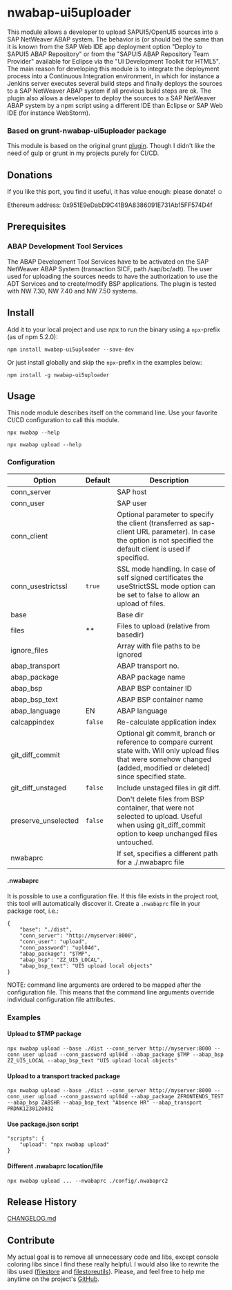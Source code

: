 # nwabap-ui5uploader
This module allows a developer to upload SAPUI5/OpenUI5 sources into a SAP NetWeaver ABAP system. The behavior is (or should be) the same than it is known from the SAP Web IDE app deployment option "Deploy to SAPUI5 ABAP Repository" or from the "SAPUI5 ABAP Repository Team Provider" available for Eclipse via the "UI Development Toolkit for HTML5".
The main reason for developing this module is to integrate the deployment process into a Continuous Integration environment, in which for instance a Jenkins server executes several build steps and finally deploys the sources to a SAP NetWeaver ABAP system if all previous build steps are ok.
The plugin also allows a developer to deploy the sources to a SAP NetWeaver ABAP system by a npm script using a different IDE than Eclipse or SAP Web IDE (for instance WebStorm).

### Based on grunt-nwabap-ui5uploader package
This module is based on the original grunt [plugin](https://github.com/pfefferf/grunt-nwabap-ui5uploader). Though I didn't like the need of gulp or grunt in my projects purely for CI/CD.

## Donations
If you like this port, you find it useful, it has value enough: please donate! ☺️

Ethereum address: 0x951E9eDabD9C41B9A8386091E731Ab15FF574D4f

## Prerequisites
### ABAP Development Tool Services
The ABAP Development Tool Services have to be activated on the SAP NetWeaver ABAP System (transaction SICF, path /sap/bc/adt).
The user used for uploading the sources needs to have the authorization to use the ADT Services and to create/modify BSP applications.
The plugin is tested with NW 7.30, NW 7.40 and NW 7.50 systems.

## Install
Add it to your local project and use npx to run the binary using a `npx`-prefix (as of npm 5.2.0):

```npm install nwabap-ui5uploader --save-dev```

Or just install globally and skip the `npx`-prefix in the examples below:

```npm install -g nwabap-ui5uploader```

## Usage
This node module describes itself on the command line. Use your favorite CI/CD configuration to call this module.

```
npx nwabap --help
```
```
npx nwabap upload --help
```

### Configuration
| Option              | Default | Description |
|---------------------|---------|-------------|
| conn_server         |         | SAP host
| conn_user           |         | SAP user
| conn_client         |         | Optional parameter to specify the client (transferred as sap-client URL parameter). In case the option is not specified the default client is used if specified.
| conn_usestrictssl   | `true`  | SSL mode handling. In case of self signed certificates the useStrictSSL mode option can be set to false to allow an upload of files.
| base                |         | Base dir
| files               | **      | Files to upload (relative from basedir)
| ignore_files        |         | Array with file paths to be ignored
| abap_transport      |         | ABAP transport no.
| abap_package        |         | ABAP package name
| abap_bsp            |         | ABAP BSP container ID
| abap_bsp_text       |         | ABAP BSP container name
| abap_language       | EN      | ABAP language
| calcappindex        | `false` | Re-calculate application index
| git_diff_commit     |         | Optional git commit, branch or reference to compare current state with. Will only upload files that were somehow changed (added, modified or deleted) since specified state.
| git_diff_unstaged   | `false` | Include unstaged files in git diff.
| preserve_unselected | `false` | Don't delete files from BSP container, that were not selected to upload. Useful when using git_diff_commit option to keep unchanged files untouched.
| nwabaprc            |         | If set, specifies a different path for a ./.nwabaprc file

#### .nwabaprc
It is possible to use a configuration file. If this file exists in the project root, this tool will automatically discover it. Create a `.nwabaprc` file in your package root, i.e.:
```
{
    "base": "./dist",
    "conn_server": "http://myserver:8000",
    "conn_user": "upload",
    "conn_password": "upl04d",
    "abap_package": "$TMP",
    "abap_bsp": "ZZ_UI5_LOCAL",
    "abap_bsp_text": "UI5 upload local objects"
}
```
NOTE: command line arguments are ordered to be mapped after the configuration file. This means that the command line arguments override individual configuration file attributes.

### Examples
#### Upload to $TMP package
```
npx nwabap upload --base ./dist --conn_server http://myserver:8000 --conn_user upload --conn_password upl04d --abap_package $TMP --abap_bsp ZZ_UI5_LOCAL --abap_bsp_text "UI5 upload local objects"
```

#### Upload to a transport tracked package
```
npx nwabap upload --base ./dist --conn_server http://myserver:8000 --conn_user upload --conn_password upl04d --abap_package ZFRONTENDS_TEST --abap_bsp ZABSHR --abap_bsp_text "Absence HR" --abap_transport PRDNK1230120032
```

#### Use package.json script
```
"scripts": {
    "upload": "npx nwabap upload"
}
```

#### Different .nwabaprc location/file
```
npx nwabap upload ... --nwabaprc ./config/.nwabaprc2
```

## Release History
[CHANGELOG.md](CHANGELOG.md)

## Contribute
My actual goal is to remove all unnecessary code and libs, except console coloring libs since I find these really helpful. I would also like to rewrite the libs used ([filestore](lib/filestore.js) and [filestoreutils](lib/filestoreutils.js)). Please, and feel free to help me anytime on the project's [GitHub](https://github.com/nrdev88/nwabap-ui5uploader).
